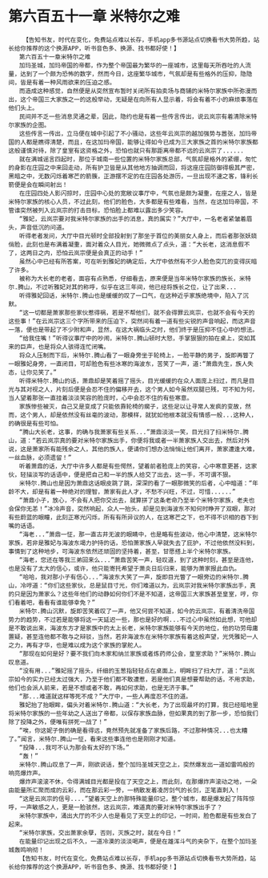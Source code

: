 # 第六百五十一章 米特尔之难
        【告知书友，时代在变化，免费站点难以长存，手机app多书源站点切换看书大势所趋，站长给你推荐的这个换源APP，听书音色多、换源、找书都好使！】
       第六百五十一章米特尔之难
       加玛圣城，加玛帝国的帝都，作为整个帝国最为繁华的一座城市，这里每天所吞吐的人流量，达到了一个颇为恐怖的数字，然而今日，这座繁华城市，气氛却是有些格外的压抑，隐隐间，皆是有着一种风雨欲来的压迫之感。
       而造成这种感觉，自然便是从突然宣布暂时关闭所有拍卖场与商铺的米特尔家族中所弥漫而出，这个帝国三大家族之一的这般举动，无疑是在向所有人显示着，将会有着不小的麻烦事落在他们头上。
       民间并不乏一些消息灵通之辈，因此，隐约也是有着一些传言传出，说云岚宗有着清除米特尔家族的企图。
       这些传言一传出，立马便在城中引起了不小骚动，这些年云岚宗的越加强势与嚣张，加玛帝国的人都是瞧得清楚，而且，在这加玛帝国，能够让得如今已成为三大家族之首的米特尔家族都这般谨慎对待，除了皇室有这资格之外，恐怕也就只有那距离帝都不远的云岚宗了......
       就在满城谣言四起时，那位于城南一些位置的米特尔家族总部，气氛却是格外的紧绷，匆忙的身影在庄园之中来回走动，所有护卫皆是从其他地方抽调而回，将这座庄园防御得极其严密，黑暗之中，无数闪烁着寒芒的箭簇，正游摆不定的在庄园各处游历，一旦出现不速之客，锋利长箭便是会在瞬间射出！
       在庄园四处人影闪掠时，庄园中心处的宽敞议事厅中，气氛也是颇为凝重，在座之人，皆是米特尔家族的核心人员，不过此刻，他们的脸色，大多都是有些难看，当然，在这加玛帝国，不管谁突然被列入云岚宗的打击目标，恐怕脸上都难以露出多少笑容。
       “雅妃，云岚宗要对我米特尔家族的出手的消息，真的属实？”大厅中，一名老者紧皱着眉头，声音低沉的问道。
       听得老者发问，大厅中目光顿时全部投射到了那坐于首位的美丽女人身上，而后者那张妖娆俏脸，此刻也是布满着凝重，面对着众人目光，她微微点了点头，道：“大长老，这消息假不了，这两日之内，恐怕云岚宗便是会真正的动手！”
       虽然心中已经有所答案，可在听到雅妃的确定后，大厅中依然有不少人脸色突兀的变得灰暗了许多。
       被称为大长老的老者，面容有点熟悉，仔细看去，原来便是当年米特尔家族的族长，米特尔.腾山，不过听雅妃对其的称呼，似乎在这三年间，他已经将族长之位，让了出来...
       听得雅妃回话，米特尔.腾山也是缓缓的叹了一口气，在这种近乎家族绝境中，陷入了沉默。
       “这一切都是萧家那些家伙惹得祸，若是不帮他们，就不会得罪云岚宗，也就不会有今天的这些事！”在云岚宗这三个字所带来的压迫下，突然间有着一道有些尖锐的声音响起，而这声音一落，便也是带起了不少附和声，显然，在这大祸临头之时，他们终于是压抑不住心中的想法。
       “给我住嘴！”听得议事厅中的吵闹，米特尔.腾山顿时大怒，手掌狠狠的拍在桌上，突如其来的巨声，也是将众人骇得连忙闭嘴。
       将众人压制而下后，米特尔.腾山看了一眼身旁坐于轮椅上，一脸平静的男子，旋即再瞥了一眼雅妃身旁，一直闭目，可却脸色有些冰寒的海波东，苦笑了一声，道:“萧鼎先生，族人失态，让你见笑了。”
       听得米特尔.腾山的话，萧鼎却是笑着摇了摇头，目光缓缓的在众人面庞上扫过，而凡是目光与其对视之人，片刻后便是会忍不住的偏移开去，这个男人如今虽然双腿已残，可不知为何，当人望着那张一直挂着淡淡笑容的脸庞时，心中会忍不住的有些寒意。
       家族惨些被灭，自己又是变成了只能依靠轮椅的瘸子，这些足以让寻常人发疯的变故，然而，这个男人，却是依然没有丝毫的波动，那模样，就犹如他根本就没有情感一般...这种人，的确很是有些可怕。
       “腾山大长老，这事，的确与我萧家有些关系...”萧鼎淡淡一笑，目光扫了扫米特尔.腾山，道：“若云岚宗真的要对米特尔家族出手，你便将我或者一半萧家族人交出去，然后对外说，这是萧家所有能残余之人，其他的族人，便请你们想办法悄悄让他们离开，萧家遭逢大难，一丝血脉，必须遗留！”
       听着萧鼎的话，大厅中许多人都是有些愕然，望着前者脸庞上的笑容，心中寒意更甚，这家伙，轻描淡写的话语中，便是把自己和一半的族人给交了出去，这一手，不可谓不狠。
       米特尔.腾山也是因为萧鼎这话眼皮跳了跳，深深的看了一眼那微笑的后者，心中暗道：“年龄不大，却是有着一种绝对的理智，萧家有此人才，不愁不兴旺，不过，可惜......”
       “萧鼎小子，放心，不会有人把你交出去，就算拼了这条老命乃至半个米特尔家族，老夫也会保你无恙！”冰冷声音，突然响起，众人一抬头，却是见到海波东不知何时睁开了双眼，那对有些蔚蓝的眼瞳，此刻正寒光闪烁，所有有所异议的人，在这寒芒之下，也不得不识相的吞下到嘴的话语。
       “海老...”萧鼎一怔，那一直古井无波的眼睛中，也是略有些波动，他心中清楚，这米特尔家族，若非是雅妃与海波东竭力护持的话，恐怕萧家族人早就失去了庇护，不过他依然没料到，事情到了这种地步，可海波东依然还顽固的坚持着，甚至，甘愿搭上半个米特尔家族。
       “海老，您还在等我三弟回来么...”萧鼎苦笑一声，轻叹道，到了这种时刻，甚至是连他，也是没有了太大的信心，或许，他只能寄托希望于萧炎日后归来，能够为萧家报此血仇。
       “哈哈，我对那小子有信心...”海波东大笑了一声，旋即目光瞥了一眼旁边的米特尔.腾山，冷哼道：“你们这些家伙，总是鼠目寸光，你们难道以为，云岚宗对我米特尔家族出手，真的只是因为萧家么？这些年他们的动静如何你们不是不知道，这帝国三大家族甚至皇室，哼，你们看着吧，看看有谁能够幸免？”
       米特尔.腾山沉默，旋即苦笑着叹了一声，他又何尝不知道，如今的云岚宗，有着清洗帝国势力的趋势，不过若是能够将这一天延迟一些，那也是好的啊...不过心中虽然如此想，可他却是不敢说出来，海波东方才是家族中的太上长老，米特尔家族能够有今天的地位，他的功劳毋庸置疑，甚至连他都不敢与之辩驳，当然，若非海波东在米特尔家族有着这般声望，光凭雅妃一人之力，再有才华，也是难以成为这个家族的掌舵人。
       “那现在如何是好？要不我们向木家和纳兰家族或者炼药师公会，皇室求助？”米特尔.腾山叹息道。
       “没有用...”雅妃摇了摇头，纤细的玉葱指轻轻点在桌面上，明眸扫了扫大厅，道：“云岚宗如今的实力已经太过强大，乃至于他们都不敢遭惹，若是他们真是想要帮助的话，不用求助，他们也会派人前来，若是不想或者不敢，再如何求助，也是无济于事。”
       “那...难道就这样等死不成？”大厅中，一些人再度忍不住的道。
       雅妃抬了抬眼眸，偏头对着米特尔.腾山道：“大长老，为了出现最坏的打算，我已经暗地里将米特尔家族的一些年幼之人送出了帝都，以保存家族血脉，但如果真的到了那一步，恐怕我们除了投降之外，便唯有拼死一战了！”
       “唉，你这妮子倒的确是看得远，竟然预先就准备了家族后路，不过那种情况...也太糟了。”闻言，米特尔.腾山一怔，看来这些事连他也是刚刚才知道。
       “投降...我可不认为那会有太好的下场。”
       “轰！”
       米特尔.腾山叹息了一声，刚欲说话，整个加玛圣城天空之上，突然爆发出一道如雷鸣般的响亮爆炸声。
       爆炸声滚滚不休，令得满城目光都是投在了天空之上，而此刻，在那爆炸声滚动之地，一朵由能量所汇聚而成的云彩，而在那云彩一旁，一柄散发着凌厉剑气的长剑，正笔直刺入！
       “这是云岚宗的信号....”望着天空上的那特殊能量印记，整个城市，都是爆发起了阵阵惊呼，一声敏感之人，更是一脸骇然，这云岚宗，难道真的要对米特尔家族出手了？
       米特尔家族中，涌出大厅的不少人也是看见了天空上的印记，一时间，脸色都是有些发白了起来。
       “米特尔家族，交出萧家余孽，否则，灭族之时，就在今日！”
       在能量印记出现之后不久，一道冷漠的淡淡喝声，便是在雄浑斗气的夹杂下，在整个加玛圣城轰鸣响彻！
       【告知书友，时代在变化，免费站点难以长存，手机app多书源站点切换看书大势所趋，站长给你推荐的这个换源APP，听书音色多、换源、找书都好使！】